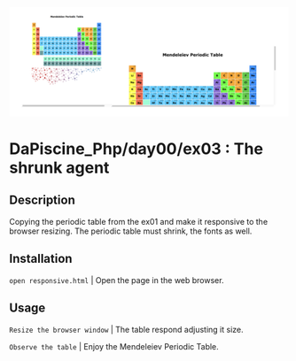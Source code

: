 <img src="../../resources/images/responsive.png" width="1000">

# DaPiscine_Php/day00/ex03 : The shrunk agent

## Description
Copying the periodic table from the ex01 and make it responsive to the browser resizing. The periodic table must shrink, the fonts as well.

## Installation
`open responsive.html` | Open the page in the web browser.

## Usage
`Resize the browser window` | The table respond adjusting it size.

`Observe the table` | Enjoy the Mendeleiev Periodic Table.
